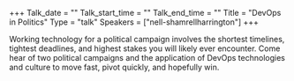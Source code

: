 +++
Talk_date = ""
Talk_start_time = ""
Talk_end_time = ""
Title = "DevOps in Politics"
Type = "talk"
Speakers = ["nell-shamrellharrington"]
+++

Working technology for a political campaign involves the shortest timelines, tightest deadlines, and highest stakes you will likely ever encounter. Come hear of two political campaigns and the application of DevOps technologies and culture to move fast, pivot quickly, and hopefully win.
